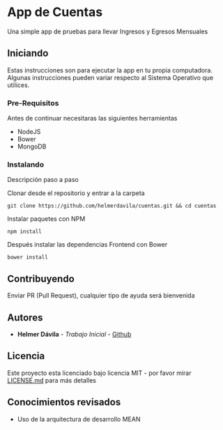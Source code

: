 # App de Cuentas

Una simple app de pruebas para llevar Ingresos y Egresos Mensuales

## Iniciando

Estas instrucciones son para ejecutar la app en tu propia computadora. Algunas instrucciones pueden variar respecto al Sistema Operativo que utilices.

### Pre-Requisitos

Antes de continuar necesitaras las siguientes herramientas

* NodeJS
* Bower
* MongoDB

### Instalando

Descripción paso a paso

Clonar desde el repositorio y entrar a la carpeta

```
git clone https://github.com/helmerdavila/cuentas.git && cd cuentas
```

Instalar paquetes con NPM

```
npm install
```

Después instalar las dependencias Frontend con Bower

```
bower install
```

## Contribuyendo

Enviar PR (Pull Request), cualquier tipo de ayuda será bienvenida

## Autores

* **Helmer Dávila** - *Trabajo Inicial* - [Github](https://github.com/helmerdavila)

## Licencia

Este proyecto esta licenciado bajo licencia MIT - por favor mirar [LICENSE.md](LICENSE.md) para más detalles

## Conocimientos revisados

* Uso de la arquitectura de desarrollo MEAN
